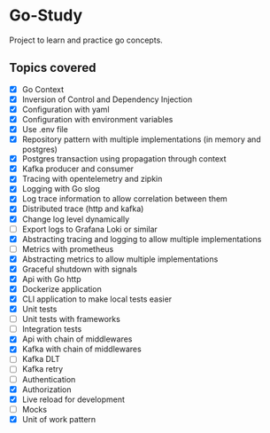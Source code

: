 # Go-Study

Project to learn and practice go concepts.

## Topics covered

- [x] Go Context
- [x] Inversion of Control and Dependency Injection
- [x] Configuration with yaml
- [x] Configuration with environment variables
- [x] Use .env file
- [x] Repository pattern with multiple implementations (in memory and postgres)
- [x] Postgres transaction using propagation through context
- [x] Kafka producer and consumer
- [x] Tracing with opentelemetry and zipkin
- [x] Logging with Go slog
- [x] Log trace information to allow correlation between them
- [x] Distributed trace (http and kafka)
- [x] Change log level dynamically
- [ ] Export logs to Grafana Loki or similar
- [x] Abstracting tracing and logging to allow multiple implementations
- [ ] Metrics with prometheus
- [x] Abstracting metrics to allow multiple implementations
- [x] Graceful shutdown with signals
- [x] Api with Go http
- [x] Dockerize application
- [x] CLI application to make local tests easier
- [x] Unit tests
- [ ] Unit tests with frameworks
- [ ] Integration tests
- [x] Api with chain of middlewares
- [x] Kafka with chain of middlewares
- [ ] Kafka DLT
- [ ] Kafka retry
- [ ] Authentication
- [x] Authorization
- [x] Live reload for development
- [ ] Mocks
- [x] Unit of work pattern
